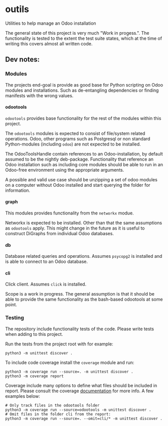 # outils

Utilities to help manage an Odoo installation

The general state of this project is very much "Work in progess.".
The functionality is tested to the extent the test suite states, which at the
time of writing this covers almost all written code.

## Dev notes:

### Modules

The projects end-goal is provide as good base for Python scripting on Odoo
modules and installations. Such as de-entangling dependencies or finding
manifests with the wrong values.


#### odootools

`odootools` provides base functionality for the rest of the modules within
this project.

The `odootools` modules is expected to consist of file/system related
operations. Odoo, other programs such as Postgresql or non standard
Python-modules (including `odoo`) are not expected to be installed.

The OdooToolsHandle contain references to an Odoo-installation, by default
assumed to be the nightly deb-package.
Functionality that reference an Odoo installation such as including core
modules should be able to run in an Odoo-free environment using the
appropriate arguments.

A possible and valid use case should be unzipping a set of odoo modules
on a computer without Odoo installed and start querying the folder for
information.

#### graph

This modules provides functionality from the `networkx` modue.

Networkx is expected to be installed. Other than that the same assumptions
as `odootools` apply. This might change in the future as it is useful to
construct DiGraphs from individual Odoo databases.

#### db

Database related queries and operations. Assumes `psycopg2` is installed and is
able to connect to an Odoo database.

#### cli

Click client. Assumes `click` is installed.

Scope is a work in progress. The general assumption is that it should be able
to provide the same functionality as the bash-based odootools at some point.


### Testing

The repository include functionality tests of the code. Please write tests when
adding to this project.

Run the tests from the project root with for example:
```
python3 -m unittest discover .
```
To include code coverage install the `coverage` module and run:
```
python3 -m coverage run --source=. -m unittest discover .
python3 -m coverage report
```
Coverage include many options to define what files should be included in report.
Please consult the coverage [documentation](https://coverage.readthedocs.io/en/6.1.2/source.html)
for more info. A few examples below:
```
# Only track files in the odootools folder
python3 -m coverage run --source=odootools -m unittest discover .
# Omit files in the folder cli from the report:
python3 -m coverage run --source=. --omit=cli/* -m unittest discover .
```
